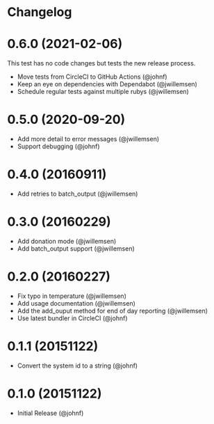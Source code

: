 # Changelog

# 0.6.0 (2021-02-06)

This test has no code changes but tests the new release process.

* Move tests from CircleCI to GitHub Actions (@johnf)
* Keep an eye on dependencies with Dependabot (@jwillemsen)
* Schedule regular tests against multiple rubys (@jwillemsen)

# 0.5.0 (2020-09-20)

* Add more detail to error messages (@jwillemsen)
* Support debugging (@johnf)

# 0.4.0 (20160911)

* Add retries to batch_output (@jwillemsen)

# 0.3.0 (20160229)

* Add donation mode (@jwillemsen)
* Add batch_output support (@jwillemsen)

# 0.2.0 (20160227)

* Fix typo in temperature (@jwillemsen)
* Add usage documentation (@jwillemsen)
* Add the add_ouput method for end of day reporting (@jwillemsen)
* Use latest bundler in CircleCI (@johnf)

# 0.1.1 (20151122)

* Convert the system id to a string (@johnf)

# 0.1.0 (20151122)

* Initial Release (@johnf)
